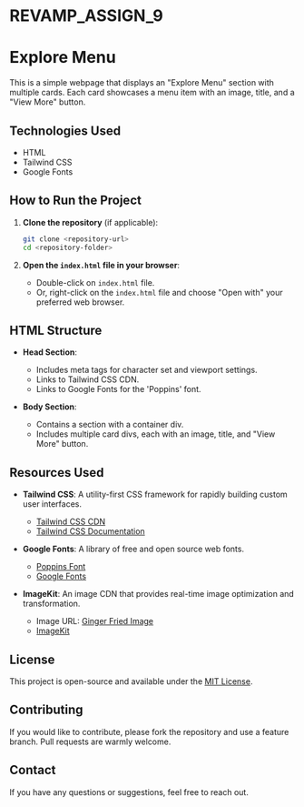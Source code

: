 # REVAMP_ASSIGN_9
# Explore Menu

This is a simple webpage that displays an "Explore Menu" section with multiple cards. Each card showcases a menu item with an image, title, and a "View More" button.

## Technologies Used

- HTML
- Tailwind CSS
- Google Fonts

## How to Run the Project

1. **Clone the repository** (if applicable):
    ```bash
    git clone <repository-url>
    cd <repository-folder>
    ```

2. **Open the `index.html` file in your browser**:
    - Double-click on `index.html` file.
    - Or, right-click on the `index.html` file and choose "Open with" your preferred web browser.


## HTML Structure

- **Head Section**:
  - Includes meta tags for character set and viewport settings.
  - Links to Tailwind CSS CDN.
  - Links to Google Fonts for the 'Poppins' font.

- **Body Section**:
  - Contains a section with a container div.
  - Includes multiple card divs, each with an image, title, and "View More" button.

## Resources Used

- **Tailwind CSS**: A utility-first CSS framework for rapidly building custom user interfaces.
  - [Tailwind CSS CDN](https://cdn.tailwindcss.com)
  - [Tailwind CSS Documentation](https://tailwindcss.com/docs)
  
- **Google Fonts**: A library of free and open source web fonts.
  - [Poppins Font](https://fonts.googleapis.com/css2?family=Poppins:wght@100;200;300;400;500;600;700;800;900&display=swap)
  - [Google Fonts](https://fonts.google.com)
  
- **ImageKit**: An image CDN that provides real-time image optimization and transformation.
  - Image URL: [Ginger Fried Image](https://ik.imagekit.io/4z8covdo9/Full%20stack/em-ginger-fried-img.png?updatedAt=1702351480869)
  - [ImageKit](https://imagekit.io)

## License

This project is open-source and available under the [MIT License](LICENSE).

## Contributing

If you would like to contribute, please fork the repository and use a feature branch. Pull requests are warmly welcome.

## Contact

If you have any questions or suggestions, feel free to reach out.



